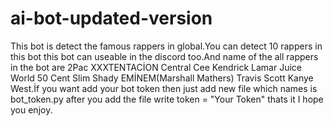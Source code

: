 # ai-bot-updated-version
This bot is detect the famous rappers in global.You can detect 10 rappers in this bot this bot can useable in the discord too.And name of the all rappers in the bot are 2Pac XXXTENTACİON Central Cee Kendrick Lamar Juice World 50 Cent Slim Shady EMİNEM(Marshall Mathers) Travis Scott Kanye West.İf you want add your bot token then just add new file which names is bot_token.py after you add the file write token = "Your Token" thats it I hope you enjoy.
